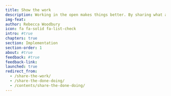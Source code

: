 ```yaml
---
title: Show the work
description: Working in the open makes things better. By sharing what a team is working on, people can follow progress and give input throughout a process rather than at the end. Updates and open collaboration tools help teams, keep momentum, get feedback, build trust and celebrate wins.
img-feat: 
author: Rebecca Woodbury
icon: fa fa-solid fa-list-check
intro: #true
chapters: true
section: Implementation
section-order: 1
about: #true
feedback: #true
feedback-link: 
launched: true
redirect_from:
  - /share-the-work/
  - /share-the-done-doing/
  - /contents/share-the-done-doing/
---
```



